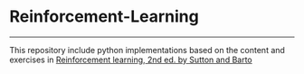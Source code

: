 # Reinforcement-Learning
----
This repository include python implementations based on the content and exercises in [Reinforcement learning, 2nd ed. by Sutton and Barto](http://incompleteideas.net/book/the-book-2nd.html)
